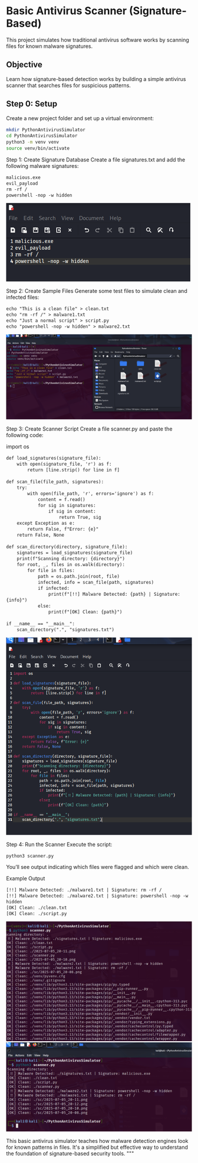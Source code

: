 # Basic Antivirus Scanner (Signature-Based)

This project simulates how traditional antivirus software works by scanning files for known malware signatures.

## Objective

Learn how signature-based detection works by building a simple antivirus scanner that searches files for suspicious patterns.

## Step 0: Setup

Create a new project folder and set up a virtual environment:

```bash
mkdir PythonAntivirusSimulator
cd PythonAntivirusSimulator
python3 -m venv venv
source venv/bin/activate
```
Step 1: Create Signature Database
Create a file signatures.txt and add the following malware signatures:
```
malicious.exe
evil_payload
rm -rf /
powershell -nop -w hidden
```
![Antivirus Scan Results](https://raw.githubusercontent.com/mchyasn/cyber-Projs-beginner-to-advanced/main/PythonAntivirusSimulator/sc/2025-07-05_20-08.png)

Step 2: Create Sample Files
Generate some test files to simulate clean and infected files:
```
echo "This is a clean file" > clean.txt
echo "rm -rf /" > malware1.txt
echo "Just a normal script" > script.py
echo "powershell -nop -w hidden" > malware2.txt
```
![Virus Detection Alert](https://raw.githubusercontent.com/mchyasn/cyber-Projs-beginner-to-advanced/main/PythonAntivirusSimulator/sc/2025-07-05_20-10.png)

Step 3: Create Scanner Script
Create a file scanner.py and paste the following code:

import os
```
def load_signatures(signature_file):
    with open(signature_file, 'r') as f:
        return [line.strip() for line in f]

def scan_file(file_path, signatures):
    try:
        with open(file_path, 'r', errors='ignore') as f:
            content = f.read()
            for sig in signatures:
                if sig in content:
                    return True, sig
    except Exception as e:
        return False, f"Error: {e}"
    return False, None

def scan_directory(directory, signature_file):
    signatures = load_signatures(signature_file)
    print(f"Scanning directory: {directory}")
    for root, _, files in os.walk(directory):
        for file in files:
            path = os.path.join(root, file)
            infected, info = scan_file(path, signatures)
            if infected:
                print(f"[!!] Malware Detected: {path} | Signature: {info}")
            else:
                print(f"[OK] Clean: {path}")

if __name__ == "__main__":
    scan_directory(".", "signatures.txt")
```
![Antivirus Quarantine](https://raw.githubusercontent.com/mchyasn/cyber-Projs-beginner-to-advanced/main/PythonAntivirusSimulator/sc/2025-07-05_20-11.png)

Step 4: Run the Scanner
Execute the script:
```
python3 scanner.py
```

You’ll see output indicating which files were flagged and which were clean.

Example Output
```
[!!] Malware Detected: ./malware1.txt | Signature: rm -rf /
[!!] Malware Detected: ./malware2.txt | Signature: powershell -nop -w hidden
[OK] Clean: ./clean.txt
[OK] Clean: ./script.py
```
![Antivirus Scan Complete](https://raw.githubusercontent.com/mchyasn/cyber-Projs-beginner-to-advanced/main/PythonAntivirusSimulator/sc/2025-07-05_20-12.png)
![Antivirus Threat Report](https://raw.githubusercontent.com/mchyasn/cyber-Projs-beginner-to-advanced/main/PythonAntivirusSimulator/sc/2025-07-05_20-15.png)

This basic antivirus simulator teaches how malware detection engines look for known patterns in files. It's a simplified but effective way to understand the foundation of signature-based security tools.
"""
